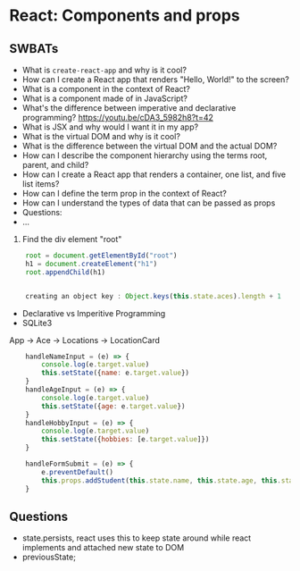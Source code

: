 # React: Components and props


## SWBATs
* What is `create-react-app` and why is it cool?
* How can I create a React app that renders "Hello, World!" to the screen?
* What is a component in the context of React?
* What is a component made of in JavaScript?
* What's the difference between imperative and declarative programming?
    https://youtu.be/cDA3_5982h8?t=42
* What is JSX and why would I want it in my app?
* What is the virtual DOM and why is it cool?
* What is the difference between the virtual DOM and the actual DOM?
* How can I describe the component hierarchy using the terms root, parent, and child?
* How can I create a React app that renders a container, one list, and five list items?
* How can I define the term prop in the context of React?
* How can I understand the types of data that can be passed as props
* Questions:
* ...

1. Find the div element "root"
```Javascript
    root = document.getElementById("root")
    h1 = document.createElement("h1")
    root.appendChild(h1)


    creating an object key : Object.keys(this.state.aces).length + 1
```




- Declarative vs Imperitive Programming
- SQLite3




App -> Ace -> Locations -> LocationCard

```Javascript
    handleNameInput = (e) => {
        console.log(e.target.value)
        this.setState({name: e.target.value})
    }
    handleAgeInput = (e) => {
        console.log(e.target.value)
        this.setState({age: e.target.value})
    }
    handleHobbyInput = (e) => {
        console.log(e.target.value)
        this.setState({hobbies: [e.target.value]})
    }

    handleFormSubmit = (e) => {
        e.preventDefault()
        this.props.addStudent(this.state.name, this.state.age, this.state.hobbies)
    }
```

## Questions
- state.persists, react uses this to keep state around while react implements and attached new state to DOM
- previousState;